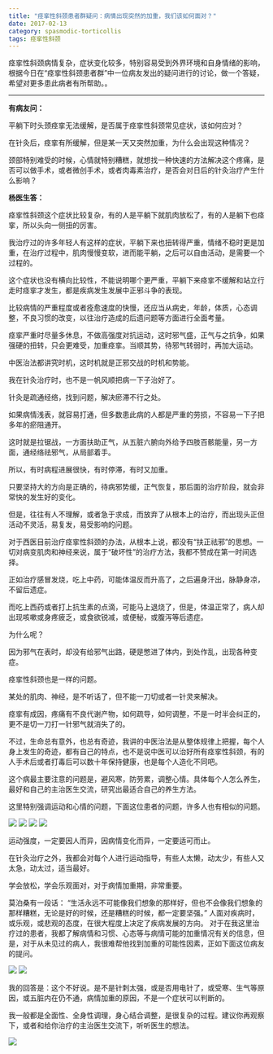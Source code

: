 ```yaml
---
title: "痉挛性斜颈患者群疑问：病情出现突然的加重，我们该如何面对？"
date: 2017-02-13
category: spasmodic-torticollis
tags: 痉挛性斜颈
---
```


痉挛性斜颈病情复杂，症状变化较多，特别容易受到外界环境和自身情绪的影响，根据今日在“痉挛性斜颈患者群”中一位病友发出的疑问进行的讨论，做一个答疑，希望对更多患此病者有所帮助。。

***

**有病友问：**

平躺下时头颈痉挛无法缓解，是否属于痉挛性斜颈常见症状，该如何应对？

在针灸后，痉挛有所缓解，但是某一天又突然加重，为什么会出现这种情况？

颈部特别难受的时候，心情就特别糟糕，就想找一种快速的方法解决这个疼痛，是否可以做手术，或者微创手术，或者肉毒素治疗，是否会对日后的针灸治疗产生什么影响？

**杨医生答：**

痉挛性斜颈这个症状比较复杂，有的人是平躺下就肌肉放松了，有的人是躺下也痉挛，所以头向一侧扭的厉害。

我治疗过的许多年轻人有这样的症状，平躺下来也扭转得严重，情绪不稳时更是加重，在治疗过程中，肌肉慢慢变软，进而能平躺，之后可以自由活动，是需要一个过程的。

这个症状也没有横向比较性，不能说明哪个更严重，平躺下来痉挛不缓解和站立行走时痉挛才发生，都是疾病发生发展中正邪斗争的表现。

比较病情的严重程度或者痊愈速度的快慢，还应当从病史，年龄，体质，心态调整，不良习惯的改变，以往治疗造成的后遗问题等方面进行全面考量。

痉挛严重时尽量多休息，不做高强度对抗运动，这时邪气盛，正气与之抗争，如果强硬的扭转，只会更难受，加重痉挛。当顺其势，待邪气转弱时，再加大运动。

中医治法都讲究时机，这时机就是正邪交战的时机和势能。

我在针灸治疗时，也不是一帆风顺把病一下子治好了。

针灸是疏通经络，找到问题，解决瘀滞不行之处。

如果病情浅表，就容易打通，但多数患此病的人都是严重的劳损，不容易一下子把多年的瘀阻通开。

这时就是拉锯战，一方面扶助正气，从五脏六腑向外给予四肢百骸能量，另一方面，通经络祛邪气，从局部着手。

所以，有时病程进展很快，有时停滞，有时又加重。

只要坚持大的方向是正确的，待病邪势缓，正气恢复，那后面的治疗阶段，就会非常快的发生好的变化。

但是，往往有人不理解，或者急于求成，而放弃了从根本上的治疗，而出现头正但活动不灵活，易复发，易受影响的问题。

对于西医目前治疗痉挛性斜颈的办法，从根本上说，都没有“扶正祛邪”的思想。一切对病变肌肉和神经来说，属于“破坏性”的治疗方法，我都不赞成在第一时间选择。

正如治疗感冒发烧，吃上中药，可能体温反而升高了，之后遍身汗出，脉静身凉，不留后遗症。

而吃上西药或者打上抗生素的点滴，可能马上退烧了，但是，体温正常了，病人却出现咳嗽或身疼疲乏，或食欲锐减，或便秘，或腹泻等后遗症。

为什么呢？

因为邪气在表时，却没有给邪气出路，硬是憋进了体内，到处作乱，出现各种变症。

痉挛性斜颈也是一样的问题。

某处的肌肉、神经，是不听话了，但不能一刀切或者一针灵来解决。

痉挛有成因，疼痛有不良代谢产物，如何疏导，如何调整，不是一时半会纠正的，更不是切一刀打一针邪气就消失了的。

不过，生命总有意外，也总有奇迹，我讲的中医治法是从整体规律上把握，每个人身上发生的奇迹，都有自己的特点，也不是说中医可以治好所有痉挛性斜颈，有的人手术后或者打毒后可以数十年保持健康，也是每个人造化不同吧。

这个病最主要注意的问题是，避风寒，防劳累，调整心情。具体每个人怎么养生，最好和自己的主治医生交流，研究出最适合自己的养生方法。

这里特别强调运动和心情的问题，下面这位患者的问题，许多人也有相似的问题。

![](/media/2017/02/13-01.jpg)
![](/media/2017/02/13-02.jpg)
![](/media/2017/02/13-03.jpg)
![](/media/2017/02/13-04.jpg)

运动强度，一定要因人而异，因病情变化而异，一定要适可而止。

在针灸治疗之外，我都会对每个人进行运动指导，有些人太懒，动太少，有些人又太急，动太过，适当最好。


学会放松，学会乐观面对，对于病情加重期，非常重要。

莫泊桑有一段话：
“生活永远不可能像我们想象的那样好，但也不会像我们想象的那样糟糕，无论是好的时候，还是糟糕的时候，都一定要坚强。”
人面对疾病时，或乐观，或悲观的态度，在很大程度上决定了疾病发展的方向。
对于在我这里治疗过的患者，我都了解病情和习惯、心态等与病情可能的加重情况有关的信息，但是，对于从未见过的病人，我很难帮他找到加重的可能性因素，正如下面这位病友的提问。

![](/media/2017/02/13-05.jpg)
![](/media/2017/02/13-06.jpg)

我的回答是：这个不好说。是不是针刺太强，或是否用电针了，或受寒、生气等原因，或五脏内在仍不通，病情加重的原因，不是一个症状可以判断的。

我一般都是全面性、全身性调理，身心结合调整，是很复杂的过程。建议你再观察下，或者和给你治疗的主治医生交流下，听听医生的想法。

![](/media/2017/02/13-07.jpg)